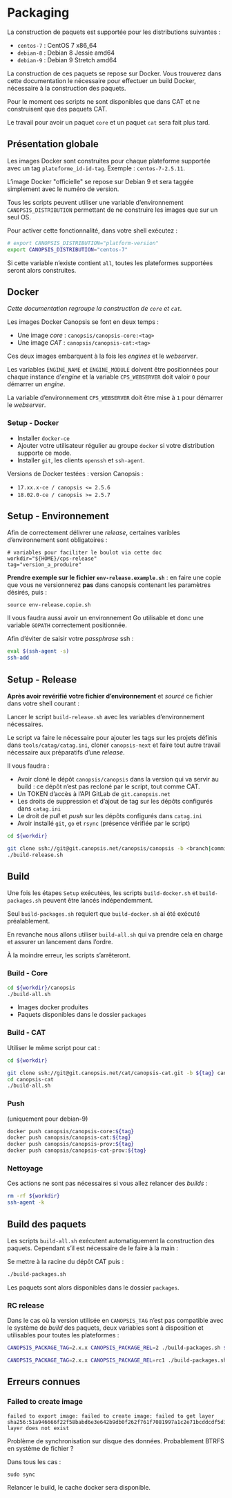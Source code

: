 # Packaging

La construction de paquets est supportée pour les distributions suivantes :

 * `centos-7` : CentOS 7 x86_64
 * `debian-8` : Debian 8 Jessie amd64
 * `debian-9` : Debian 9 Stretch amd64

La construction de ces paquets se repose sur Docker. Vous trouverez dans cette documentation le nécessaire pour effectuer un build Docker, nécessaire à la construction des paquets.

Pour le moment ces scripts ne sont disponibles que dans CAT et ne construisent que des paquets CAT.

Le travail pour avoir un paquet `core` et un paquet `cat` sera fait plus tard.

## Présentation globale

Les images Docker sont construites pour chaque plateforme supportée avec un tag `plateforme_id-id-tag`. Exemple : `centos-7-2.5.11`.

L’image Docker "officielle" se repose sur Debian 9 et sera taggée simplement avec le numéro de version.

Tous les scripts peuvent utiliser une variable d’environnement `CANOPSIS_DISTRIBUTION` permettant de ne construire les images que sur un seul OS.

Pour activer cette fonctionnalité, dans votre shell exécutez :

```bash
# export CANOPSIS_DISTRIBUTION="platform-version"
export CANOPSIS_DISTRIBUTION="centos-7"
```

Si cette variable n’existe contient `all`, toutes les plateformes supportées seront alors construites.

## Docker

*Cette documentation regroupe la construction de `core` et `cat`.*

Les images Docker Canopsis se font en deux temps :

 * Une image *core* : `canopsis/canopsis-core:<tag>`
 * Une image *CAT* : `canopsis/canopsis-cat:<tag>`

Ces deux images embarquent à la fois les *engines* et le *webserver*.

Les variables `ENGINE_NAME` et `ENGINE_MODULE` doivent être positionnées pour chaque instance d’*engine* et la variable `CPS_WEBSERVER` doit valoir `0` pour démarrer un *engine*.

La variable d’environnement `CPS_WEBSERVER` doit être mise à `1` pour démarrer le *webserver*.

### Setup - Docker

 * Installer `docker-ce`
 * Ajouter votre utilisateur régulier au groupe `docker` si votre distribution supporte ce mode.
 * Installer `git`, les clients `openssh` et `ssh-agent`.

Versions de Docker testées : version Canopsis :

 * `17.xx.x-ce / canopsis <= 2.5.6`
 * `18.02.0-ce / canopsis >= 2.5.7`

## Setup - Environnement

Afin de correctement délivrer une *release*, certaines varibles d’environnement sont obligatoires :

```
# variables pour faciliter le boulot via cette doc
workdir="${HOME}/cps-release"
tag="version_a_produire"
```

**Prendre exemple sur le fichier `env-release.example.sh`** : en faire une copie que vous ne versionnerez **pas** dans canopsis contenant les paramètres désirés, puis :

```
source env-release.copie.sh
```

Il vous faudra aussi avoir un environnement Go utilisable et donc une variable `GOPATH` correctement positionnée.

Afin d’éviter de saisir votre *passphrase* ssh :

```bash
eval $(ssh-agent -s)
ssh-add
```

## Setup - Release

**Après avoir revérifié votre fichier d’environnement** et _sourcé_ ce fichier dans votre shell courant :

Lancer le script `build-release.sh` avec les variables d’environnement nécessaires.

Le script va faire le nécessaire pour ajouter les tags sur les projets définis dans `tools/catag/catag.ini`, cloner `canopsis-next` et faire tout autre travail nécessaire aux préparatifs d’une *release*.

Il vous faudra :

 * Avoir cloné le dépôt `canopsis/canopsis` dans la version qui va servir au build : ce dépôt n’est pas recloné par le script, tout comme CAT.
 * Un TOKEN d’accès à l’API GitLab de `git.canopsis.net`
 * Les droits de suppression et d’ajout de tag sur les dépôts configurés dans `catag.ini`
 * Le droit de *pull* et *push* sur les dépôts configurés dans `catag.ini`
 * Avoir installé `git`, `go` et `rsync` (présence vérifiée par le script)

```bash
cd ${workdir}

git clone ssh://git@git.canopsis.net/canopsis/canopsis -b <branch|commit>
./build-release.sh
```

## Build

Une fois les étapes `Setup` exécutées, les scripts `build-docker.sh` et `build-packages.sh` peuvent être lancés indépendemment.

Seul `build-packages.sh` requiert que `build-docker.sh` ai été exécuté préalablement.

En revanche nous allons utiliser `build-all.sh` qui va prendre cela en charge et assurer un lancement dans l’ordre.

À la moindre erreur, les scripts s’arrêteront.

### Build - Core

```bash
cd ${workdir}/canopsis
./build-all.sh
```

 * Images docker produites
 * Paquets disponibles dans le dossier `packages`

### Build - CAT

Utiliser le même script pour cat :

```bash
cd ${workdir}

git clone ssh://git@git.canopsis.net/cat/canopsis-cat.git -b ${tag} canopsis-cat
cd canopsis-cat
./build-all.sh
```

### Push

(uniquement pour debian-9)

```bash
docker push canopsis/canopsis-core:${tag}
docker push canopsis/canopsis-cat:${tag}
docker push canopsis/canopsis-prov:${tag}
docker push canopsis/canopsis-cat-prov:${tag}
```

### Nettoyage

Ces actions ne sont pas nécessaires si vous allez relancer des *builds* :

```bash
rm -rf ${workdir}
ssh-agent -k
```

## Build des paquets

Les scripts `build-all.sh` exécutent automatiquement la construction des paquets. Cependant s’il est nécessaire de le faire à la main :

Se mettre à la racine du dépôt CAT puis :

```bash
./build-packages.sh
```

Les paquets sont alors disponibles dans le dossier `packages`.

### RC release 

Dans le cas où la version utilisée en `CANOPSIS_TAG` n’est pas compatible avec le système de *build* des paquets, deux variables sont à disposition et utilisables pour toutes les plateformes :

```bash
CANOPSIS_PACKAGE_TAG=2.x.x CANOPSIS_PACKAGE_REL=2 ./build-packages.sh ${tag}

CANOPSIS_PACKAGE_TAG=2.x.x CANOPSIS_PACKAGE_REL=rc1 ./build-packages.sh ${tag}
```

## Erreurs connues

### Failed to create image

```
failed to export image: failed to create image: failed to get layer sha256:51a946666f22f58babd6e3e642b9db0f262f761f7081997a1c2e71bcddcdf5d3: layer does not exist
```

Problème de synchronisation sur disque des données. Probablement BTRFS en système de fichier ?

Dans tous les cas :

```
sudo sync
```

Relancer le build, le cache docker sera disponible.

